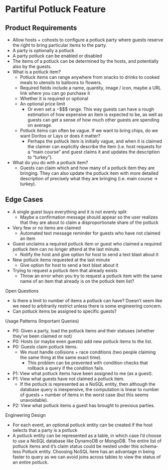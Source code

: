# Partiful Potluck Feature

## Product Requirements

- Allow hosts + cohosts to configure a potluck party where guests reserve the right to bring particular items to the party.
- A party is optionally a potluck
- A party potluck can be enabled or disabled
- The items of a potluck can be determined by the hosts, and potentially also by the guests.
- What is a potluck item?
  - Potluck items can range anywhere from snacks to drinks to cooked meals to utensils to balloons to flowers.
  - Required fields include a name, quantity, image / icon, maybe a URL link where you can go purchase it
  - Whether it is required or optional
  - An optional price limit
    - Or even set a $-$$$$ range. This way guests can have a rough estimation of how expensive an item is expected to be, as well as guests can get a sense of how much other guests are spending on average.
  - Potluck items can often be vague. If we want to bring chips, do we want Doritos or Lays or does it matter?
    - Perhaps the potluck item is initially vague, and when it is claimed the claimer can explicitly describe the item (i.e. host requests for a “main course” and guest claims it and updates the description to “turkey”).
- What do you do with a potluck item?
  - Guests can claim which and how many of a potluck item they are bringing. They can also update the potluck item with more detailed description of precisely what they are bringing (i.e. main course -> turkey).

## Edge Cases

- A single guest buys everything and it is not evenly split
  - Maybe a confirmation message should appear so the user realizes that they are about to claim a disproportionate share of the potluck
- Very few or no items are claimed
  - Automated text message reminder for guests who have not claimed an item
- Guest unclaims a required potluck item or guest who claimed a required potluck item can no longer attend at the last minute.
  - Notify the host and give option for host to send a text blast about it
- New potluck items requested at the last minute
  - Give option for host to send a text blast about it
- Trying to request a potluck item that already exists
  - Throw an error when you try to request a potluck item with the same name of an item that already is on the potluck item list?

Open Questions

- Is there a limit to number of items a potluck can have? Doesn’t seem like we need to arbitrarily restrict unless there is some engineering concern.
- Can potluck items be assigned to specific guests?

Usage Patterns (Important Queries)

- P0: Given a party, load the potluck items and their statuses (whether they’ve been claimed or not)
- P0: Hosts (or maybe even guests) add new potluck items to the list.
- P0: Guests claim potluck items.
  - We must handle collisions + race conditions (two people claiming the same thing at the same exact time).
    - This problem can be prevented with condition checks that rollback a query if the condition fails.
- P1: View what potluck items have been assigned to me (as a guest).
- P1: View what guests have not claimed a potluck item.
  - If the potluck is represented as a NoSQL entity, then although the database query is inexpensive, the computation is linear to number of guests + number of items in the worst case (but this seems unavoidable).
- P2: View what potluck items a guest has brought to previous parties.

Engineering Design

- For each event, an optional potluck entity can be created if the host selects that a party is a potluck
- A potluck entity can be represented as a table, in which case I’d choose to use a NoSQL database like DynamoDB or MongoDB. The entire list of potluck items and it’s claim status could be nested under this schema-less Potluck entity. Choosing NoSQL here has an advantage in being faster to query as we can avoid joins across tables to view the status of an entire potluck.

